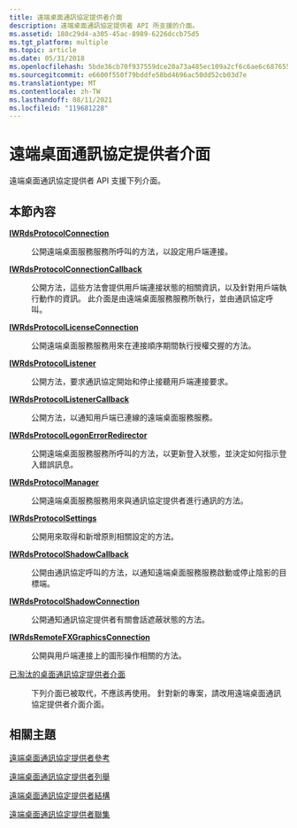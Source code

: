 ```yaml
---
title: 遠端桌面通訊協定提供者介面
description: 遠端桌面通訊協定提供者 API 所支援的介面。
ms.assetid: 180c29d4-a305-45ac-8989-6226dccb75d5
ms.tgt_platform: multiple
ms.topic: article
ms.date: 05/31/2018
ms.openlocfilehash: 5bde36cb70f937559dce20a73a485ec109a2cf6c6ae6c687655963c70e6ce22b
ms.sourcegitcommit: e6600f550f79bddfe58bd4696ac50dd52cb03d7e
ms.translationtype: MT
ms.contentlocale: zh-TW
ms.lasthandoff: 08/11/2021
ms.locfileid: "119681228"
---
```

# <a name="remote-desktop-protocol-provider-interfaces"></a>遠端桌面通訊協定提供者介面

遠端桌面通訊協定提供者 API 支援下列介面。

## <a name="in-this-section"></a>本節內容

<dl> <dt>

[**IWRdsProtocolConnection**](/windows/desktop/api/wtsprotocol/nn-wtsprotocol-iwrdsprotocolconnection)
</dt> <dd>

公開遠端桌面服務服務所呼叫的方法，以設定用戶端連接。

</dd> <dt>

[**IWRdsProtocolConnectionCallback**](/windows/desktop/api/wtsprotocol/nn-wtsprotocol-iwrdsprotocolconnectioncallback)
</dt> <dd>

公開方法，這些方法會提供用戶端連接狀態的相關資訊，以及針對用戶端執行動作的資訊。 此介面是由遠端桌面服務服務所執行，並由通訊協定呼叫。

</dd> <dt>

[**IWRdsProtocolLicenseConnection**](/windows/desktop/api/wtsprotocol/nn-wtsprotocol-iwrdsprotocollicenseconnection)
</dt> <dd>

公開遠端桌面服務服務用來在連接順序期間執行授權交握的方法。

</dd> <dt>

[**IWRdsProtocolListener**](/windows/desktop/api/wtsprotocol/nn-wtsprotocol-iwrdsprotocollistener)
</dt> <dd>

公開方法，要求通訊協定開始和停止接聽用戶端連接要求。

</dd> <dt>

[**IWRdsProtocolListenerCallback**](/windows/desktop/api/wtsprotocol/nn-wtsprotocol-iwrdsprotocollistenercallback)
</dt> <dd>

公開方法，以通知用戶端已連線的遠端桌面服務服務。

</dd> <dt>

[**IWRdsProtocolLogonErrorRedirector**](/windows/desktop/api/wtsprotocol/nn-wtsprotocol-iwrdsprotocollogonerrorredirector)
</dt> <dd>

公開遠端桌面服務服務所呼叫的方法，以更新登入狀態，並決定如何指示登入錯誤訊息。

</dd> <dt>

[**IWRdsProtocolManager**](/windows/desktop/api/wtsprotocol/nn-wtsprotocol-iwrdsprotocolmanager)
</dt> <dd>

公開遠端桌面服務服務用來與通訊協定提供者進行通訊的方法。

</dd> <dt>

[**IWRdsProtocolSettings**](/windows/desktop/api/wtsprotocol/nn-wtsprotocol-iwrdsprotocolsettings)
</dt> <dd>

公開用來取得和新增原則相關設定的方法。

</dd> <dt>

[**IWRdsProtocolShadowCallback**](/windows/desktop/api/wtsprotocol/nn-wtsprotocol-iwrdsprotocolshadowcallback)
</dt> <dd>

公開由通訊協定呼叫的方法，以通知遠端桌面服務服務啟動或停止陰影的目標端。

</dd> <dt>

[**IWRdsProtocolShadowConnection**](/windows/desktop/api/wtsprotocol/nn-wtsprotocol-iwrdsprotocolshadowconnection)
</dt> <dd>

公開通知通訊協定提供者有關會話遮蔽狀態的方法。

</dd> <dt>

[**IWRdsRemoteFXGraphicsConnection**](/windows/desktop/api/wtsprotocol/nn-wtsprotocol-iwrdsremotefxgraphicsconnection)
</dt> <dd>

公開與用戶端連接上的圖形操作相關的方法。

</dd> <dt>

[已淘汰的桌面通訊協定提供者介面](deprecated-desktop-protocol-provider-interfaces.md)
</dt> <dd>

下列介面已被取代，不應該再使用。 針對新的專案，請改用遠端桌面通訊協定提供者介面介面。

</dd> </dl>

## <a name="related-topics"></a>相關主題

<dl> <dt>

[遠端桌面通訊協定提供者參考](custom-remote-protocol-reference.md)
</dt> <dt>

[遠端桌面通訊協定提供者列舉](custom-remote-protocol-enumerations.md)
</dt> <dt>

[遠端桌面通訊協定提供者結構](custom-remote-protocol-structures.md)
</dt> <dt>

[遠端桌面通訊協定提供者聯集](custom-remote-protocol-unions.md)
</dt> </dl>

 

 





